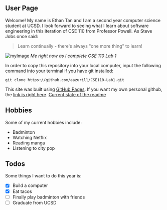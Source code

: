## User Page

Welcome! My name is Ethan Tan and I am a second year computer science student at UCSD. I look forward to seeing what I learn about software engineering in this iteration of CSE 110 from Professor Powell. As Steve Jobs once said:
> Learn continually - there's always "one more thing" to learn!

![myImage](https://media.giphy.com/media/XRB1uf2F9bGOA/giphy.gif)
*Me right now as I complete CSE 110 Lab 1*

In order to copy this repository into your local computer, input the following command into your terminal if you have git installed:
```
git clone https://github.com/aazurill/CSE110-Lab1.git
```

This site was built using [GitHub Pages](https://pages.github.com/). 
If you want my own personal github, the [link is right here](https://github.com/aazurill).
[Current state of the readme](./README.md)
## Hobbies
Some of my current hobbies include:
* Badminton 
* Watching Netflix
* Reading manga
* Listening to city pop
## Todos
Some things I want to do this year is:
- [x] Build a computer
- [x] Eat tacos
- [ ] Finally play badminton with friends
- [ ] Graduate from UCSD
